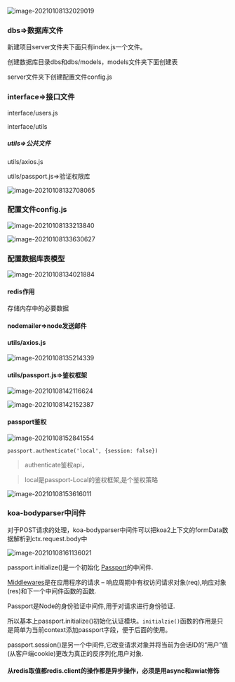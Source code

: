 ![image-20210108132029019](D:\笔记\nuxtjs项目实战\media\image-20210108132029019.png)

### dbs=>数据库文件

新建项目server文件夹下面只有index.js一个文件。

创建数据库目录dbs和dbs/models，models文件夹下面创建表

server文件夹下创建配置文件config.js

### interface=>接口文件

interface/users.js

interface/utils

##### utils=>公共文件

utils/axios.js

utils/passport.js=>验证权限库

![image-20210108132708065](D:\笔记\nuxtjs项目实战\media\image-20210108132708065.png)

### 配置文件config.js

![image-20210108133213840](D:\笔记\nuxtjs项目实战\media\image-20210108133213840.png)

![image-20210108133630627](D:\笔记\nuxtjs项目实战\media\image-20210108133630627.png)

### 配置数据库表模型

![image-20210108134021884](D:\笔记\nuxtjs项目实战\media\image-20210108134021884.png)

#### redis作用

存储内存中的必要数据

#### nodemailer=>node发送邮件

#### utils/axios.js

![image-20210108135214339](D:\笔记\nuxtjs项目实战\media\image-20210108135214339.png)

#### utils/passport.js=>鉴权框架

![image-20210108142116624](D:\笔记\nuxtjs项目实战\media\image-20210108142116624.png)

![image-20210108142152387](D:\笔记\nuxtjs项目实战\media\image-20210108142152387.png)

#### passport鉴权

![image-20210108152841554](D:\笔记\nuxtjs项目实战\media\image-20210108152841554.png)

```
passport.authenticate('local', {session: false})
```

> authenticate鉴权api，

> local是passport-Local的鉴权框架,是个鉴权策略

![image-20210108153616011](D:\笔记\nuxtjs项目实战\media\image-20210108153616011.png)

### koa-bodyparser中间件

对于POST请求的处理，koa-bodyparser中间件可以把koa2上下文的formData数据解析到ctx.request.body中

![image-20210108161136021](D:\笔记\nuxtjs项目实战\media\image-20210108161136021.png)

passport.initialize()是一个初始化 [Passport](javascript:void())的中间件.



[Middlewares](javascript:void())是在应用程序的请求 – 响应周期中有权访问请求对象(req),响应对象(res)和下一个中间件函数的函数.

Passport是Node的身份验证中间件,用于对请求进行身份验证.

所以基本上passport.initialize()初始化认证模块。`initialzie()`函数的作用是只是简单为当前context添加passport字段，便于后面的使用。

passport.session()是另一个中间件,它改变请求对象并将当前为会话ID的“用户”值(从客户端cookie)更改为真正的反序列化用户对象. 

#### 从redis取值都redis.client的操作都是异步操作，必须是用async和awiat修饰